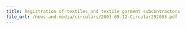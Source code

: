 ```yaml
---
title: Registration of textiles and textile garment subcontractors
file_url: /news-and-media/circulars/2003-09-12-Circular292003.pdf
---
```

